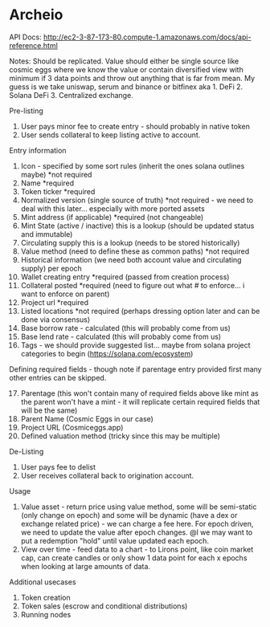 # Archeio
API Docs:
http://ec2-3-87-173-80.compute-1.amazonaws.com/docs/api-reference.html

Notes:
Should be replicated.
Value should either be single source like cosmic eggs where we know the value or contain diversified view with minimum if 3 data points and throw out anything that is far from mean. My guess is we take uniswap, serum and binance or bitfinex aka 1. DeFi 2. Solana DeFi 3. Centralized exchange.

Pre-listing
1. User pays minor fee to create entry - should probably in native token
2. User sends collateral to keep listing active to account.

Entry information
1. Icon - specified by some sort rules (inherit the ones solana outlines maybe) *not required
2. Name *required
3. Token ticker *required
4. Normalized version (single source of truth) *not required - we need to deal with this later... especially with more ported assets
5. Mint address (if applicable) *required (not changeable)
6. Mint State (active / inactive) this is a lookup (should be updated status and immutable)
7. Circulating supply this is a lookup (needs to be stored historically)
8. Value method (need to define these as common paths) *not required
9. Historical information (we need both account value and circulating supply) per epoch
10. Wallet creating entry *required (passed from creation process)
11. Collateral posted *required (need to figure out what # to enforce... i want to enforce on parent)
12. Project url *required
13. Listed locations *not required (perhaps dressing option later and can be done via consensus)
14. Base borrow rate - calculated (this will probably come from us)
15. Base lend rate - calculated (this will probably come from us)
16. Tags - we should provide suggested list... maybe from solana project categories to begin (https://solana.com/ecosystem)

Defining required fields - though note if parentage entry provided first many other entries can be skipped.

17. Parentage (this won't contain many of required fields above like mint as the parent won't have a mint - it will replicate certain required fields that will be the same)
18. Parent Name (Cosmic Eggs in our case)
19. Project URL (Cosmiceggs.app)
20. Defined valuation method (tricky since this may be multiple)

De-Listing
1. User pays fee to delist
2. User receives collateral back to origination account.

Usage
1. Value asset - return price using value method, some will be semi-static (only change on epoch) and some will be dynamic (have a dex or exchange related price) - we can charge a fee here. For epoch driven, we need to update the value after epoch changes. @l we may want to put a redemption "hold" until value updated each epoch.
2. View over time - feed data to a chart - to Lirons point, like coin market cap, can create candles or only show 1 data point for each x epochs when looking at large amounts of data.

Additional usecases
1. Token creation
2. Token sales (escrow and conditional distributions)
3. Running nodes
